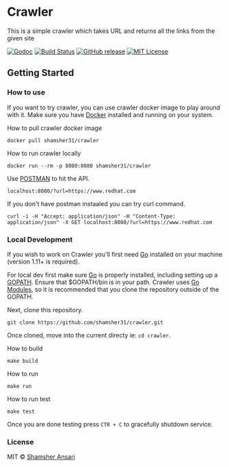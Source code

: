 # Crawler
This is a simple crawler which takes URL and returns all the links from the given site

[![Godoc](http://img.shields.io/badge/godoc-reference-blue.svg?style=flat)](https://godoc.org/github.com/shamsher31/crawler)
[![Build Status](https://travis-ci.org/shamsher31/crawler.svg)](https://travis-ci.org/shamsher31/crawler)
[![GitHub release](http://img.shields.io/github/release/shamsher31/crawler.svg?style=flat-square)](release)
[![MIT License](http://img.shields.io/badge/license-MIT-blue.svg?style=flat-square)](LICENSE)


## Getting Started

### How to use
If you want to try crawler, you can use crawler docker image to play around with it. Make sure you have [Docker](https://www.docker.com/) installed and running on your system.

How to pull crawler docker image
```docker
docker pull shamsher31/crawler
```

How to run crawler locally
```docker
docker run --rm -p 8080:8080 shamsher31/crawler
```

Use [POSTMAN](https://www.getpostman.com/) to hit the API.
```
localhost:8080/?url=https://www.redhat.com
```

If you don't have postman instaaled you can try curl command.

```
curl -i -H "Accept: application/json" -H "Content-Type: application/json" -X GET localhost:8080/?url=https://www.redhat.com
```

### Local Development
If you wish to work on Crawler you'll first need [Go](https://www.golang.org/) installed on your machine (version 1.11+ is required).

For local dev first make sure [Go](https://www.golang.org/) is properly installed, including setting up a [GOPATH](https://golang.org/doc/code.html#GOPATH). Ensure that $GOPATH/bin is in your path. Crawler uses [Go Modules](https://github.com/golang/go/wiki/Modules), so it is recommended that you clone the repository outside of the GOPATH.

 Next, clone this repository.
 ```git
 git clone https://github.com/shamsher31/crawler.git
 ```

Once cloned, move into the current directy ie: `cd crawler`.

How to build
```make
make build
```

How to run
```
make run
```

How to run test
```
make test
```

Once you are done testing press `CTR + C` to gracefully shutdown service.

### License
MIT © [Shamsher Ansari](https://github.com/shamsher31)
